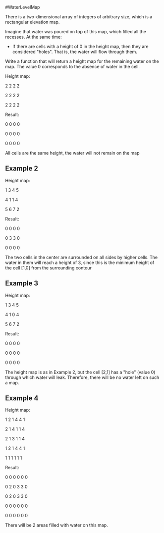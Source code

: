 #WaterLevelMap

There is a two-dimensional array of integers of arbitrary size, which is a rectangular elevation map.

Imagine that water was poured on top of this map, which filled all the recesses. At the same time:


- If there are cells with a height of 0 in the height map, then they are considered "holes". That is, the water will flow through them.

Write a function that will return a height map for the remaining water on the map. The value 0 corresponds to the absence of water in the cell.

Height map:

2 2 2 2

2 2 2 2

2 2 2 2

Result:

0 0 0 0

0 0 0 0

0 0 0 0

All cells are the same height, the water will not remain on the map



## Example 2

Height map:

1 3 4 5

4 1 1 4

5 6 7 2

Result:

0 0 0 0

0 3 3 0

0 0 0 0

The two cells in the center are surrounded on all sides by higher cells. The water in them will reach a height of 3, since this is the minimum height of the cell [1,0] from the surrounding contour



## Example 3

Height map:

1 3 4 5

4 1 0 4

5 6 7 2

Result:

0 0 0 0

0 0 0 0

0 0 0 0

The height map is as in Example 2, but the cell [2,1] has a "hole" (value 0) through which water will leak. Therefore, there will be no water left on such a map.



## Example 4

Height map:

1 2 1 4 4 1

2 1 4 1 1 4

2 1 3 1 1 4

1 2 1 4 4 1

1 1 1 1 1 1

Result:

0 0 0 0 0 0

0 2 0 3 3 0

0 2 0 3 3 0

0 0 0 0 0 0

0 0 0 0 0 0

There will be 2 areas filled with water on this map.
